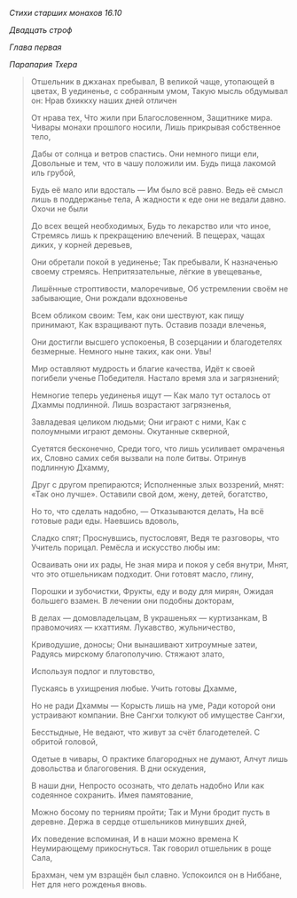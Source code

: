 *Стихи старших монахов 16\.10*

*Двадцать строф*

*Глава первая*

*Парапария Тхера*

> Отшельник в джханах пребывал,
> В великой чаще, утопающей в цветах,
> В уединенье, с собранным умом,
> Такую мысль обдумывал он:
> Нрав бхиккху наших дней отличен
>
> От нрава тех,
> Что жили при Благословенном,
> Защитнике мира\.
> Чивары монахи прошлого носили,
> Лишь прикрывая собственное тело,
>
> Дабы от солнца и ветров спастись\.
> Они немного пищи ели,
> Довольные и тем, что в чашу положили им\.
> Будь пища лакомой иль грубой,
>
> Будь её мало или вдосталь —
> Им было всё равно\.
> Ведь её смысл лишь в поддержанье тела,
> А жадности к еде они не ведали давно\.
> Охочи не были
>
> До всех вещей необходимых,
> Будь то лекарство или что иное,
> Стремясь лишь к прекращению влечений\.
> В пещерах, чащах диких, у корней деревьев,
>
> Они обретали покой в уединенье;
> Так пребывали,
> К назначенью своему стремясь\.
> Непритязательные, лёгкие в увещеванье,
>
> Лишённые строптивости, малоречивые,
> Об устремлении своём не забывающие,
> Они рождали вдохновенье
>
> Всем обликом своим:
> Тем, как они шествуют, как пищу принимают,
> Как взращивают путь\.
> Оставив позади влеченья,
>
> Они достигли высшего успокоенья,
> В созерцании и благодетелях безмерные\.
> Немного ныне таких, как они\.
> Увы\!
>
> Мир оставляют мудрость и благие качества,
> Идёт к своей погибели ученье Победителя\.
> Настало время зла и загрязнений;
>
> Немногие теперь уединенья ищут —
> Как мало тут осталось от Дхаммы подлинной\.
> Лишь возрастают загрязненья,
>
> Завладевая целиком людьми;
> Они играют с ними,
> Как с полоумными играют демоны\.
> Окутанные скверной,
>
> Суетятся бесконечно,
> Среди того, что лишь усиливает омраченья их,
> Словно самих себя вызвали на поле битвы\.
> Отринув подлинную Дхамму,
>
> Друг с другом препираются;
> Исполненные злых воззрений, мнят:
> «Так оно лучше»\.
> Оставили свой дом, жену, детей, богатство,
>
> Но то, что сделать надобно, —
> Отказываются делать,
> На всё готовые ради еды\.
> Наевшись вдоволь,
>
> Сладко спят;
> Проснувшись, пустословят,
> Ведя те разговоры, что Учитель порицал\.
> Ремёсла и искусство любы им:
>
> Осваивать они их рады,
> Не зная мира и покоя у себя внутри,
> Мнят, что это отшельникам подходит\.
> Они готовят масло, глину,
>
> Порошки и зубочистки,
> Фрукты, еду и воду для мирян,
> Ожидая большего взамен\.
> В лечении они подобны докторам,
>
> В делах — домовладельцам,
> В украшеньях — куртизанкам,
> В правомочиях — кхаттиям\.
> Лукавство, жульничество,
>
> Криводушие, доносы;
> Они вынашивают хитроумные затеи,
> Радуясь мирскому благополучию\.
> Стяжают злато,
>
> Используя подлог и плутовство,
>
> Пускаясь в ухищрения любые\.
> Учить готовы Дхамме,
>
> Но не ради Дхаммы —
> Корысть лишь на уме,
> Ради которой они устраивают компании\.
> Вне Сангхи толкуют об имуществе Сангхи,
>
> Бесстыдные,
> Не ведают, что живут за счёт благодетелей\.
> С обритой головой,
>
> Одетые в чивары,
> О практике благородных не думают,
> Алчут лишь довольства и благоговения\.
> В дни оскудения,
>
> В наши дни,
> Непросто осознать, что делать надобно
> Или как содеянное сохранить\.
> Имея памятование,
>
> Можно босому по терниям пройти;
> Так и Муни бродит пусть в деревне\.
> Держа в сердце отшельников минувших дней,
>
> Их поведение вспоминая,
> И в наши можно времена
> К Неумирающему прикоснуться\.
> Так говорил отшельник в роще Сала,
>
> Брахман, чем ум взращён был славно\.
> Успокоился он в Ниббане,
> Нет для него рожденья вновь\.
